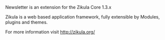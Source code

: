 Newsletter is an extension for the Zikula Core 1.3.x

Zikula is a web based application framework, fully extensible by Modules, plugins and themes.

For more information visit http://zikula.org/